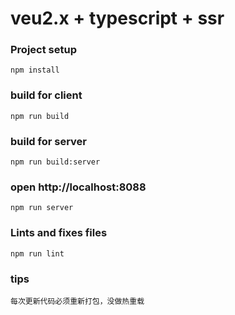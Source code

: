 # veu2.x + typescript + ssr

### Project setup
```
npm install
```

### build for client
```
npm run build
```

### build for server
```
npm run build:server
```

### open http://localhost:8088
```
npm run server
```

### Lints and fixes files
```
npm run lint
```

### tips
```
每次更新代码必须重新打包，没做热重载
```

